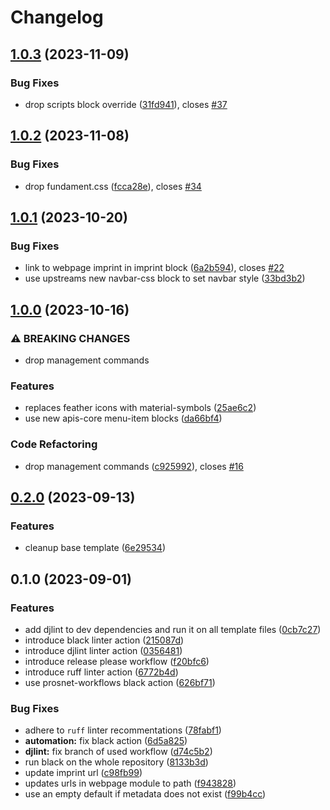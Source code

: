 # Changelog

## [1.0.3](https://github.com/acdh-oeaw/apis-webpage/compare/v1.0.2...v1.0.3) (2023-11-09)


### Bug Fixes

* drop scripts block override ([31fd941](https://github.com/acdh-oeaw/apis-webpage/commit/31fd9410be9bd1926405ad470373ffcadcb83d6b)), closes [#37](https://github.com/acdh-oeaw/apis-webpage/issues/37)

## [1.0.2](https://github.com/acdh-oeaw/apis-webpage/compare/v1.0.1...v1.0.2) (2023-11-08)


### Bug Fixes

* drop fundament.css ([fcca28e](https://github.com/acdh-oeaw/apis-webpage/commit/fcca28e2f8584dab954f93250e2bfb19e8b5048f)), closes [#34](https://github.com/acdh-oeaw/apis-webpage/issues/34)

## [1.0.1](https://github.com/acdh-oeaw/apis-webpage/compare/v1.0.0...v1.0.1) (2023-10-20)


### Bug Fixes

* link to webpage imprint in imprint block ([6a2b594](https://github.com/acdh-oeaw/apis-webpage/commit/6a2b594481820e23bd6bc406f57ace09e7d67e25)), closes [#22](https://github.com/acdh-oeaw/apis-webpage/issues/22)
* use upstreams new navbar-css block to set navbar style ([33bd3b2](https://github.com/acdh-oeaw/apis-webpage/commit/33bd3b26572ef540437fef40c1e9285a733d5b4b))

## [1.0.0](https://github.com/acdh-oeaw/apis-webpage/compare/v0.2.0...v1.0.0) (2023-10-16)


### ⚠ BREAKING CHANGES

* drop management commands

### Features

* replaces feather icons with material-symbols ([25ae6c2](https://github.com/acdh-oeaw/apis-webpage/commit/25ae6c27182486fd57c17d7cb1ea3dd8b795b31e))
* use new apis-core menu-item blocks ([da66bf4](https://github.com/acdh-oeaw/apis-webpage/commit/da66bf463d8a99e07ed3811d38b39f625c7895bb))


### Code Refactoring

* drop management commands ([c925992](https://github.com/acdh-oeaw/apis-webpage/commit/c925992f29ccf5436b9bf8f0846b230425b34c70)), closes [#16](https://github.com/acdh-oeaw/apis-webpage/issues/16)

## [0.2.0](https://github.com/acdh-oeaw/apis-webpage/compare/v0.1.0...v0.2.0) (2023-09-13)


### Features

* cleanup base template ([6e29534](https://github.com/acdh-oeaw/apis-webpage/commit/6e2953437d46690ea601d6fd56ada7902fbfce5a))

## 0.1.0 (2023-09-01)


### Features

* add djlint to dev dependencies and run it on all template files ([0cb7c27](https://github.com/acdh-oeaw/apis-webpage/commit/0cb7c27bf75226ce985d474c2688bfab4a216867))
* introduce black linter action ([215087d](https://github.com/acdh-oeaw/apis-webpage/commit/215087d97b443b075b57f61735cb32d17b9c10a4))
* introduce djlint linter action ([0356481](https://github.com/acdh-oeaw/apis-webpage/commit/03564811cc65f1dad948372259ac4e554825cf0c))
* introduce release please workflow ([f20bfc6](https://github.com/acdh-oeaw/apis-webpage/commit/f20bfc6269aaacd263a74bfad1349410af358666))
* introduce ruff linter action ([6772b4d](https://github.com/acdh-oeaw/apis-webpage/commit/6772b4dc39070b6ba5d312f5760eac97675b819d))
* use prosnet-workflows black action ([626bf71](https://github.com/acdh-oeaw/apis-webpage/commit/626bf71dcaa86d4d63522c04258e6c5fcb15566f))


### Bug Fixes

* adhere to `ruff` linter recommentations ([78fabf1](https://github.com/acdh-oeaw/apis-webpage/commit/78fabf1feeeba3f2a906fbbfeb0d61256d096346))
* **automation:** fix black action ([6d5a825](https://github.com/acdh-oeaw/apis-webpage/commit/6d5a82572e62e222abd3475df7ed605d351de007))
* **djlint:** fix branch of used workflow ([d74c5b2](https://github.com/acdh-oeaw/apis-webpage/commit/d74c5b2ff95f65b6f75d9ffe7e7d45ae475c73a7))
* run black on the whole repository ([8133b3d](https://github.com/acdh-oeaw/apis-webpage/commit/8133b3d87a88aabb95f3bc6cf07ffba20e4535f4))
* update imprint url ([c98fb99](https://github.com/acdh-oeaw/apis-webpage/commit/c98fb99f962755320cbc212e6d9e3c08bcd26238))
* updates urls in webpage module to path ([f943828](https://github.com/acdh-oeaw/apis-webpage/commit/f94382859449af0d1695326f868925f1d588fbd8))
* use an empty default if metadata does not exist ([f99b4cc](https://github.com/acdh-oeaw/apis-webpage/commit/f99b4cc0bb36d32ef82130db70af47f321139fdf))
